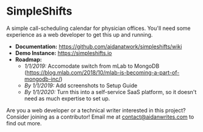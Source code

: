 # SimpleShifts
A simple call-scheduling calendar for physician offices. You'll need some experience as a web developer to get this up and running.

- **Documentation:** https://github.com/aidanatwork/simpleshifts/wiki
- **Demo Instance:** https://simpleshifts.io
- **Roadmap:** 
    - *1/1/2019:* Accomodate switch from mLab to MongoDB (https://blog.mlab.com/2018/10/mlab-is-becoming-a-part-of-mongodb-inc/)
    - *By 1/1/2019:* Add screenshots to Setup Guide
    - *By 1/1/2020:* Turn this into a self-service SaaS platform, so it doesn't need as much expertise to set up.
    
Are you a web developer or a technical writer interested in this project? Consider joining as a contributor! 
Email me at contact@aidanwrites.com to find out more.
